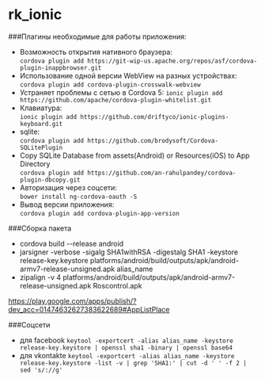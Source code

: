 # rk_ionic


###Плагины необходимые для работы приложения:

- Возможность открытия нативного браузера:<br>
 `cordova plugin add https://git-wip-us.apache.org/repos/asf/cordova-plugin-inappbrowser.git`
- Использование одной версии WebView на разных устройствах:<br>
 `cordova plugin add cordova-plugin-crosswalk-webview`
- Устраняет проблемы с сетью в Cordova 5: 
 `ionic plugin add https://github.com/apache/cordova-plugin-whitelist.git`
- Клавиатура: <br>
 `ionic plugin add https://github.com/driftyco/ionic-plugins-keyboard.git`
- sqlite: <br>
 `cordova plugin add https://github.com/brodysoft/Cordova-SQLitePlugin`
- Copy SQLite Database from assets(Android) or Resources(iOS) to App Directory<br>
 `cordova plugin add https://github.com/an-rahulpandey/cordova-plugin-dbcopy.git`
- Авторизация через соцсети: <br>
 `bower install ng-cordova-oauth -S`
- Вывод версии приложения: <br>
 `cordova plugin add cordova-plugin-app-version`

###Сборка пакета

- cordova build --release android
- jarsigner -verbose -sigalg SHA1withRSA -digestalg SHA1 -keystore release-key.keystore platforms/android/build/outputs/apk/android-armv7-release-unsigned.apk alias_name
- zipalign -v 4 platforms/android/build/outputs/apk/android-armv7-release-unsigned.apk Roscontrol.apk

https://play.google.com/apps/publish/?dev_acc=01474632627383622689#AppListPlace


###Соцсети

- для facebook
 `keytool -exportcert -alias alias_name -keystore release-key.keystore | openssl sha1 -binary | openssl base64`
- для vkontakte
 `keytool -exportcert -alias alias_name -keystore release-key.keystore -list -v | grep 'SHA1:' | cut -d ' ' -f 2 | sed 's/://g'`
